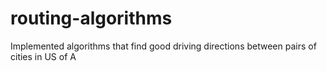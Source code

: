# routing-algorithms
Implemented algorithms that find good driving directions between pairs of cities in US of A
